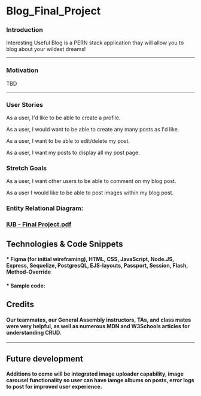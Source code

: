 # Blog_Final_Project

### Introduction
Interesting Useful Blog is a PERN stack application thay will allow you to blog about your wildest dreams!

---
### Motivation
 TBD

---
### User Stories 

As a user, I'd like to be able to create a profile.

As a user, I would want to be able to create any many posts as I'd like.

As a user, I want to be able to edit/delete my post.

As a user, I want my posts to display all my post page.

### Stretch Goals

As a user, I want other users to be able to comment on my blog post.

As a user I would like to be able to post images within my blog post.

### Entity Relational Diagram:
### [IUB - Final Project.pdf](https://github.com/edwardglez/Blog_Final_Project/files/5711014/IUB.-.Final.Project.pdf)


## Technologies & Code Snippets
#### * Figma (for initial wireframing), HTML, CSS, JavaScript, Node.JS, Express, Sequelize, PostgresQL, EJS-layouts, Passport, Session, Flash, Method-Override
#### * Sample code:
#### 


## Credits
#### Our teammates, our General Assembly instructors, TAs, and class mates were very helpful, as well as numerous MDN and W3Schools articles for understanding CRUD. 

---

## Future development
#### Additions to come will be integrated image uploader capability, image carousel functionality so user can have iamge albums on posts, error logs to post for improved user experience.
